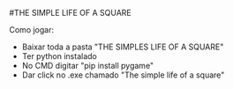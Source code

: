 #THE  SIMPLE LIFE OF A SQUARE 

Como jogar:

- Baixar toda a pasta "THE SIMPLES LIFE OF A SQUARE"
- Ter python instalado
- No CMD digitar "pip install pygame"
- Dar click no .exe chamado "The simple life of a square"
